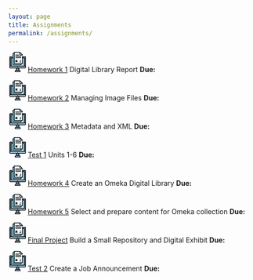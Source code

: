 ```yaml
---
layout: page
title: Assignments
permalink: /assignments/
---
```


![homework](/assets/hw.jpg) [Homework 1](https://markwolfeman.github.io/ist653/assignments/homework1.html) Digital Library Report **Due:**

![homework](/assets/hw.jpg) [Homework 2](https://markwolfeman.github.io/ist653/assignments/homework2.html) Managing Image Files **Due:**

![homework](/assets/hw.jpg) [Homework 3](https://markwolfeman.github.io/ist653/assignments/homework3.html) Metadata and XML **Due:**

![homework](/assets/hw.jpg) [Test 1](https://blackboard.albany.edu/webapps/blackboard/content/listContentEditable.jsp?content_id=_7109362_1&course_id=_164941_1&mode=reset) Units 1-6 **Due:**

![homework](/assets/hw.jpg) [Homework 4](https://markwolfeman.github.io/ist653/assignments/homework4.html) Create an Omeka Digital Library **Due:**

![homework](/assets/hw.jpg) [Homework 5](https://markwolfeman.github.io/ist653/assignments/homework5.html) Select and prepare content for Omeka collection **Due:**

![homework](/assets/hw.jpg) [Final Project]() Build a Small Repository and Digital Exhibit **Due:**

![homework](/assets/hw.jpg) [Test 2]() Create a Job Announcement **Due:**




